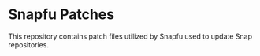 # Snapfu Patches
This repository contains patch files utilized by Snapfu used to update Snap repositories.